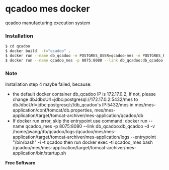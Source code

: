 # qcadoo mes docker
qcadoo manufacturing execution system
### Installation

```sh
$ cd qcadoo
$ docker build  -t="qcadoo" .
$ docker run --name db_qcadoo -e POSTGRES_USER=qcadoo-mes -e POSTGRES_PASSWORD=qcadoo-mes1685 -e POSTGRES_DB=mes -e PGDATA=/var/lib/postgresql/data/pgdata -v /home/jwang/db/qcadoo/postgresql:/var/lib/postgresql/data/pgdata -d postgres:9.5 4
$ docker run --name qcadoo_mes -p 8075:8080 --link db_qcadoo:db_qcadoo -d -v /home/jwang/db/qcadoo/logs:/qcadoo/mes/mes-application/target/tomcat-archiver/mes-application/logs qcadoo
```
### Note
Installation step 4 maybe failed, because:
 - the default docker container db_qcadoo IP is 172.17.0.2, If not, please change  dbJdbcUrl=jdbc:postgresql://172.17.0.2:5432/mes to dbJdbcUrl=jdbc:postgresql://db_qcadoo's IP:5432/mes in mes/mes-application/conf/tomcat/db.properties, mes/mes-application/target/tomcat-archiver/mes-application/qcadoo/db
 - If docker run error, skip the entrypoint use  command:
 docker run --name qcadoo_mes -p 8075:8080 --link db_qcadoo:db_qcadoo -d -v /home/jwang/db/qcadoo/logs:/qcadoo/mes/mes-application/target/tomcat-archiver/mes-application/logs --entrypoint "/bin/bash" -i -t  qcadoo
then run
docker exec -ti qcadoo_mes bash
/qcadoo/mes/mes-application/target/tomcat-archiver/mes-application/bin/startup.sh



**Free Software**

